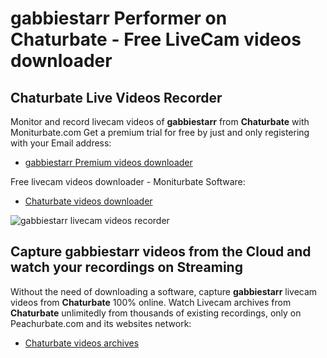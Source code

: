 # gabbiestarr Performer on Chaturbate - Free LiveCam videos downloader

## Chaturbate Live Videos Recorder

Monitor and record livecam videos of **gabbiestarr** from **Chaturbate** with Moniturbate.com
Get a premium trial for free by just and only registering with your Email address:
* [gabbiestarr Premium videos downloader](https://moniturbate.com/request-demo-licence-key.html)

Free livecam videos downloader - Moniturbate Software:
* [Chaturbate videos downloader](https://moniturbate.com/moniturbate-download-software.html)

![gabbiestarr livecam videos recorder](https://peachurnet.com/templates/moniturbate-software.png)


## Capture gabbiestarr videos from the Cloud and watch your recordings on Streaming

Without the need of downloading a software, capture **gabbiestarr** livecam videos from **Chaturbate** 100% online.
Watch Livecam archives from **Chaturbate** unlimitedly from thousands of existing recordings, only on Peachurbate.com and its websites network:
* [Chaturbate videos archives](https://peachurnet.com/)